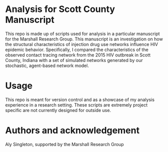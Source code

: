 # Analysis for Scott County Manuscript

This repo is made up of scripts used for analysis in a particular manuscript for the Marshall Research Group. This manuscript is an investigation on how the structural characteristics of injection drug use networks influence HIV epidemic behavior. Specifically, I compared the characteristics of the observed contact tracing network from the 2015 HIV outbreak in Scott County, Indiana with a set of simulated networks generated by our stochastic, agent-based network model.

# Usage

This repo is meant for version control and as a showcase of my analysis experience in a research setting. These scripts are extremely project specific are not currently designed for outside use. 

# Authors and acknowledgement

Aly Singleton, supported by the Marshall Research Group
